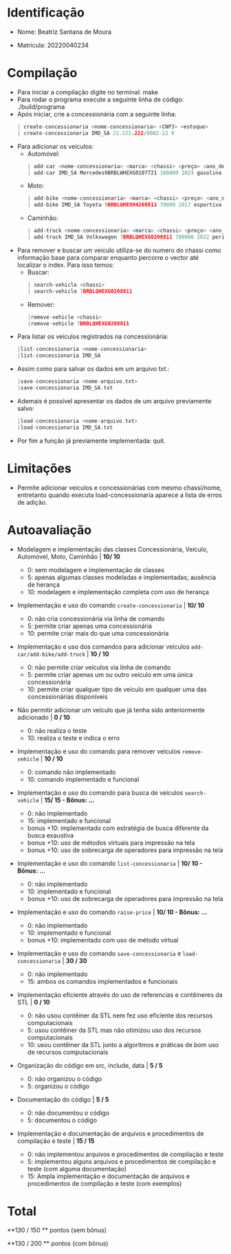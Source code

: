 
# Identificação

* Nome: Beatriz Santana de Moura

* Matrícula: 20220040234
  
# Compilação  

* Para iniciar a compilação digite no terminal: make
* Para rodar o programa execute a seguinte linha de código: ./build/programa
* Após iniciar, crie a concessionária com a seguinte linha:
  ```c
  | create-concessionaria <nome-concessionaria> <CNPJ> <estoque>
  | create-concessionaria IMD_SA 22.222.222/0002-22 0
* Para adicionar os veículos:
  * Automóvel:
    ```c
    | add-car <nome-concessionaria> <marca> <chassi> <preço> <ano_de_fabricação> <tipo_de_motor>
    | add-car IMD_SA Mercedes9BRBLWHEXG0107721 100000 2023 gasolina
  * Moto:
    ```c
    | add-bike <nome-concessionaria> <marca> <chassi> <preço> <ano_de_fabricação> <modelo>
    | add-bike IMD_SA Toyota 9BRBLQHEXH4208811 70000 2017 esportiva
  * Caminhão:
    ```c
    | add-truck <nome-concessionaria> <marca> <chassi> <preço> <ano_de_fabricação> <tipo_de_carga>
    | add-truck IMD_SA Volkswagen 7BRBLQHEXG0208811 700000 2022 perigosa
* Para remover e buscar um veículo utiliza-se do numero do chassi como informação base para comparar enquanto percorre o vector até localizar o index. Para isso temos:
  * Buscar:
    ```c
    | search-vehicle <chassi>
    | search-vehicle 7BRBLQHEXG0208811
  * Remover:
    ```c
    |remove-vehicle <chassi>
    |remove-vehicle 7BRBLQHEXG0208811
* Para listar os veículos registrados na concessionária:
    ```c
    |list-concessionaria <nome-concessionaria>
    |list-concessionaria IMD_SA
* Assim como para salvar os dados em um arquivo txt.:
    ```c
    |save-concessionaria <nome-arquivo.txt>
    |save-concessionaria IMD_SA.txt
* Ademais é possível apresentar os dados de um arquivo previamente salvo:
    ```c
    |load-concessionaria <nome-arquivo.txt>
    |load-concessionaria IMD_SA.txt
* Por fim a função já previamente implementada: quit.
  
   
# Limitações

* Permite adicionar veiculos e concessionárias com mesmo chassi/nome, entretanto quando executa load-concessionaria aparece a lista de erros de adição.
   
# Autoavaliação

- Modelagem e implementação das classes Concessionária, Veículo, Automóvel, Moto, Caminhão | **10/ 10**
  - 0: sem modelagem e implementação de classes
  - 5: apenas algumas classes modeladas e implementadas; ausência de herança
  - 10: modelagem e implementação completa com uso de herança
  
- Implementação e uso do comando `create-concessionaria` | **10/ 10**
  - 0: não cria concessionária via linha de comando 
  - 5: permite criar apenas uma concessionária
  - 10: permite criar mais do que uma concessionária
  
- Implementação e uso dos comandos para adicionar veículos `add-car/add-bike/add-truck` | **10 / 10**
  - 0: não permite criar veículos via linha de comando
  - 5: permite criar apenas um ou outro veículo em uma única concessionária
  - 10: permite criar qualquer tipo de veículo em qualquer uma das concessionárias disponíveis

- Não permitir adicionar um veículo que já tenha sido anteriormente adicionado | **0 / 10**
  - 0: não realiza o teste
  - 10: realiza o teste e indica o erro  

- Implementação e uso do comando para remover veículos `remove-vehicle` | **10 / 10**
  - 0: comando não implementado
  - 10: comando implementado e funcional

- Implementação e uso do comando para busca de veículos `search-vehicle` | **15/ 15 - Bônus: ...**
  - 0: não implementado
  - 15: implementado e funcional
  - bonus +10: implementado com estratégia de busca diferente da busca exaustiva
  - bonus +10: uso de métodos virtuais para impressão na tela
  - bonus +10: uso de sobrecarga de operadores para impressão na tela

- Implementação e uso do comando `list-concessionaria` | **10/ 10 - Bônus: ...**
  - 0: não implementado
  - 10: implementado e funcional   
  - bonus +10: uso de sobrecarga de operadores para impressão na tela

- Implementação e uso do comando `raise-price` | **10/ 10 - Bônus: ...**
  - 0: não implementado
  - 10: implementado e funcional 
  - bonus +10: implementado com uso de método virtual

- Implementação e uso do comando `save-concessionaria` e `load-concessionaria` | **30 / 30**
  - 0: não implementado
  - 15: ambos os comandos implementados e funcionais
  
- Implementação eficiente através do uso de referencias e contêineres da STL | **0 / 10**
  - 0: não usou contêiner da STL nem fez uso eficiente dos recursos computacionais
  - 5: usou contêiner da STL mas não otimizou uso dos recursos computacionais
  - 10: usou contêiner da STL junto a algoritmos e práticas de bom uso de recursos computacionais
  
- Organização do código em src, include, data | **5 / 5**
  - 0: não organizou o código
  - 5: organizou o código 
  
- Documentação do código | **5 / 5**
  - 0: não documentou o código
  - 5: documentou o código 
  
- Implementação e documentação de arquivos e procedimentos de compilação e teste | **15 / 15**
  - 0: não implementou arquivos e procedimentos de compilação e teste
  - 5: implementou alguns arquivos e procedimentos de compilação e teste (com alguma documentação) 
  - 15: Ampla implementação e documentação de arquivos e procedimentos de compilação e teste (com exemplos)
 
 # Total
 
 **130 / 150 ** pontos (sem bônus)
 
 **130 / 200 ** pontos (com bônus)
